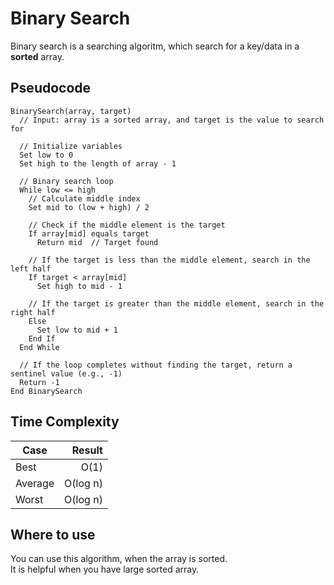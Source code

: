 # Binary Search
Binary search is a searching algoritm, which search for a key/data in a **sorted** array.  

## Pseudocode
```
BinarySearch(array, target)
  // Input: array is a sorted array, and target is the value to search for

  // Initialize variables
  Set low to 0
  Set high to the length of array - 1

  // Binary search loop
  While low <= high
    // Calculate middle index
    Set mid to (low + high) / 2

    // Check if the middle element is the target
    If array[mid] equals target
      Return mid  // Target found

    // If the target is less than the middle element, search in the left half
    If target < array[mid]
      Set high to mid - 1

    // If the target is greater than the middle element, search in the right half
    Else
      Set low to mid + 1
    End If
  End While

  // If the loop completes without finding the target, return a sentinel value (e.g., -1)
  Return -1
End BinarySearch
```
## Time Complexity
| Case    | Result   |
|---------|----------:|
| Best    | O(1)     |
| Average | O(log n) |
| Worst   | O(log n) |

## Where to use
You can use this algorithm, when the array is sorted.  
It is helpful when you have large sorted array.  

